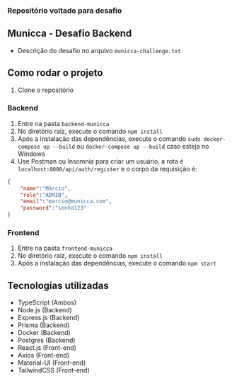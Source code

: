 ### Repositório voltado para desafio
## Municca - Desafio Backend
- Descrição do desafio no arquivo `municca-challenge.txt`

## Como rodar o projeto
1. Clone o repositório
### Backend
1. Entre na pasta `backend-municca`
2. No diretório raiz, execute o comando `npm install`
3. Após a instalação das dependências, execute o comando `sudo docker-compose up --build` ou `docker-compose up --build` caso esteja no Windows
4. Use Postman ou Insomnia para criar um usuário, a rota é `localhost:8000/api/auth/register` e o corpo da requisição é:
```json
{
    "name":"Márcio",
    "role":"ADMIN",
    "email":"marcio@municca.com",
    "password":"senha123"
}
```

### Frontend
1. Entre na pasta `frontend-municca`
2. No diretório raiz, execute o comando `npm install`
3. Após a instalação das dependências, execute o comando `npm start`

## Tecnologias utilizadas
- TypeScript (Ambos)
- Node.js (Backend)
- Express.js (Backend)
- Prisma (Backend)
- Docker (Backend)
- Postgres (Backend)
- React.js (Front-end)
- Axios (Front-end)
- Material-UI (Front-end)
- TailwindCSS (Front-end)
